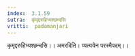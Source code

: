 ```yaml
---
index:  3.1.59
sutra:  कृमृद्दरुहिभ्यश्छन्दसि
vritti:  padamanjari
---
```


कृमृद्दरुहिभ्यश्छन्दसि।। अमरदिति। व्यत्ययेन परस्मैपदम्।।
